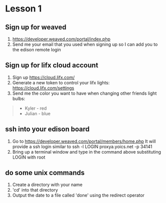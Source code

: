 # Lesson 1

## Sign up for weaved
1. https://developer.weaved.com/portal/index.php
2. Send me your email that you used when signing up so I can add you to the edison remote login

## Sign up for lifx cloud account
1. Sign up https://cloud.lifx.com/
2. Generate a new token to control your lifx lights: https://cloud.lifx.com/settings
3. Send me the color you want to have when changing other friends light bulbs:

> - Kyler - red
> - Julian - blue

## ssh into your edison board
1. Go to https://developer.weaved.com/portal/members/home.php
It will provide a ssh login similar to
ssh -l LOGIN proxya.yoics.net -p 34141
2. Bring up a terminal window and type in the command above substituting LOGIN with root

## do some unix commands
1. Create a directory with your name
2. 'cd' into that directory
3. Output the date to a file called 'done' using the redirect operator 

